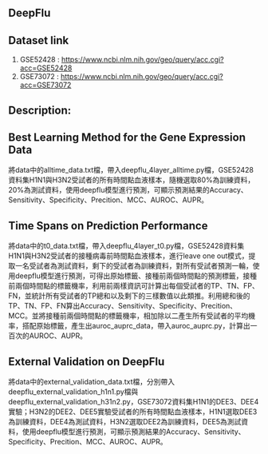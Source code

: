 DeepFlu
---------------------------------------------------------------------------------------------------------------------------------------------------------------------------

Dataset link
---------------------------------------------------------------------------------------------------------------------------------------------------------------------------
1. GSE52428 : https://www.ncbi.nlm.nih.gov/geo/query/acc.cgi?acc=GSE52428
2. GSE73072 : https://www.ncbi.nlm.nih.gov/geo/query/acc.cgi?acc=GSE73072

Description:
---------------------------------------------------------------------------------------------------------------------------------------------------------------------------
Best Learning Method for the Gene Expression Data
--
  將data中的alltime_data.txt檔，帶入deepflu_4layer_alltime.py檔，GSE52428資料集H1N1與H3N2受試者的所有時間點血液樣本，隨機選取80%為訓練資料，20%為測試資料，使用deepflu模型進行預測，可顯示預測結果的Accuracy、Sensitivity、Specificity、Precition、MCC、AUROC、AUPR。

Time Spans on Prediction Performance
--
  將data中的t0_data.txt檔，帶入deepflu_4layer_t0.py檔，GSE52428資料集H1N1與H3N2受試者的接種病毒前時間點血液樣本，進行leave one out模式，提取一名受試者為測試資料，剩下的受試者為訓練資料，對所有受試者預測一輪，使用deepflu模型進行預測，可得出原始標籤、接種前兩個時間點的預測標籤，接種前兩個時間點的標籤機率，利用前兩樣資訊可計算出每個受試者的TP、TN、FP、FN，並統計所有受試者的TP總和以及剩下的三樣數值以此類推。利用總和後的TP、TN、FP、FN算出Accuracy、Sensitivity、Specificity、Precition、MCC。並將接種前兩個時間點的標籤機率，相加除以二產生所有受試者的平均機率，搭配原始標籤，產生出auroc_auprc_data，帶入auroc_auprc.py，計算出一百次的AUROC、AUPR。

External Validation on DeepFlu
-
  將data中的external_validation_data.txt檔，分別帶入deepflu_external_validation_h1n1.py檔與deepflu_external_validation_h31n2.py，GSE73072資料集H1N1的DEE3、DEE4實驗；H3N2的DEE2、DEE5實驗受試者的所有時間點血液樣本，H1N1選取DEE3為訓練資料，DEE4為測試資料，H3N2選取DEE2為訓練資料，DEE5為測試資料，使用deepflu模型進行預測，可顯示預測結果的Accuracy、Sensitivity、Specificity、Precition、MCC、AUROC、AUPR。

